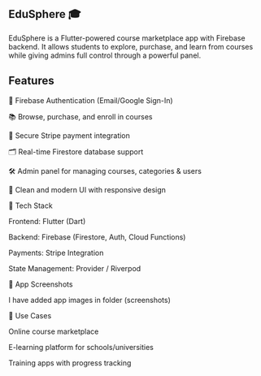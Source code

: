 
## EduSphere 🎓

EduSphere is a Flutter-powered course marketplace app with Firebase backend. It allows students to explore, purchase, and learn from courses while giving admins full control through a powerful panel.

## Features

🔐 Firebase Authentication (Email/Google Sign-In)

📚 Browse, purchase, and enroll in courses

🛒 Secure Stripe payment integration

🗂️ Real-time Firestore database support

🛠️ Admin panel for managing courses, categories & users

🎨 Clean and modern UI with responsive design

🚀 Tech Stack

Frontend: Flutter (Dart)

Backend: Firebase (Firestore, Auth, Cloud Functions)

Payments: Stripe Integration

State Management: Provider / Riverpod

📱 App Screenshots

I have added app images in folder (screenshots)

📌 Use Cases

Online course marketplace

E-learning platform for schools/universities

Training apps with progress tracking
